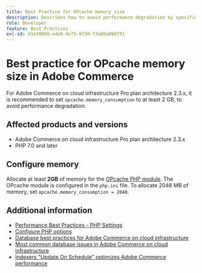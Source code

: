 ```yaml
---
title: Best Practice for OPcache memory size
description: Describes how to avoid performance degradation by specific settings of OPcache memory consumption on Adobe Commerce projects.
role: Developer
feature: Best Practices
exl-id: d1e10068-e4e8-4e75-9f30-f3a89a08d791
---
```

# Best practice for OPcache memory size in Adobe Commerce

For Adobe Commerce on cloud infrastructure Pro plan architecture 2.3.x, it is recommended to set `opcache.memory_consumption` to at least 2 GB, to avoid performance degradation.

## Affected products and versions

* Adobe Commerce on cloud infrastructure Pro plan architecture 2.3.x
* PHP 7.0 and later

## Configure memory

Allocate at least **2GB** of memory for the [OPcache PHP module](https://www.php.net/manual/en/book.opcache.php). The OPcache module is configured in the `php.ini` file. To allocate 2048 MB of memory, set `opcache.memory_consumption = 2048`. 

## Additional information

* [Performance Best Practices - PHP Settings](../../../performance/software.md#php-settings) 
* [Configure PHP options](https://devdocs.magento.com/cloud/project/project-conf-files_magento-app.html#customize-phpini-settings)
* [Database best practices for Adobe Commerce on cloud infrastructure](database-on-cloud.md)
* [Most common database issues in Adobe Commerce on cloud infrastructure](../maintenance/resolve-database-performance-issues.md)
* [Indexers "Update On Schedule" optimizes Adobe Commerce performance](../maintenance/indexer-configuration.md)
